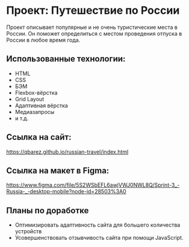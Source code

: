 # Проект: Путешествие по России
Проект описывает популярные и не очень туристические места в России. Он поможет определиться с местом проведения отпуска в России в любое время года.

## Использованные технологии:
* HTML
* CSS
* БЭМ
* Flexbox-вёрстка
* Grid Layout
* Адаптивная вёрстка
* Медиазапросы
* и т.д.

## Ссылка на сайт:
https://qbarez.github.io/russian-travel/index.html

## Ссылка на макет в Figma:
https://www.figma.com/file/5S2WSbEFL6awjVWJ0NWL8Q/Sprint-3_-Russia-_-desktop-mobile?node-id=28503%3A0


## Планы по доработке
* Оптимизировать адаптивность сайта для большего количества устройств
* Усовершенствовать отзывчивость сайта при помощи JavaScript.
